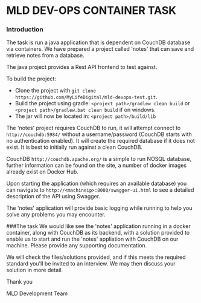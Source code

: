 # MLD DEV-OPS CONTAINER TASK
### Introduction

The task is run a java application that is dependent on CouchDB database via containers. 
We have prepared a project called 'notes' that can save and retrieve notes from a database. 

The java project provides a Rest API frontend to test against.

To build the project:

* Clone the project with ```git clone https://github.com/MyLifeDigital/mld-devops-test.git```.
* Build the project using gradle: ```<project path>/gradlew clean build``` or ```<project path>/gradlew.bat clean build``` if on windows.
* The jar will now be located in: ```<project path>/build/lib```

The 'notes' project requires CouchDB to run, it will attempt connect to ```http://couchdb:5984/``` without a username/password (CouchDB starts with no authentication enabled). It will create the required database if it does not exist. It is best to initially run against a clean CouchDB.

CouchDB ```http://couchdb.apache.org/``` is a simple to run NOSQL database, further information can be found on the site, a number of docker images already exist on Docker Hub.

Upon starting the application (which requires an available database) you can navigate to ```http://<machineip>:8080/swagger-ui.html``` to see a detailed description of the API using Swagger.

The 'notes' application will provide basic logging while running to help you solve any problems you may encounter.

###The task
We would like see the 'notes' application running in a docker container, along with CouchDB as its backend, with a solution provided to enable us to start and run the 'notes' appliation with CouchDB on our machine. Please provide any supporting documentation.

We will check the files/solutions provided, and if this meets the required standard you'll be invited to an interview. We may then discuss your solution in more detail.

Thank you

MLD Development Team